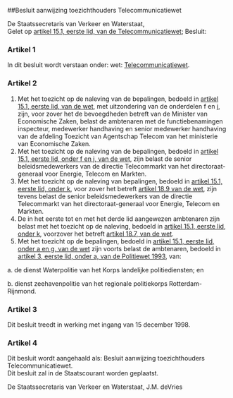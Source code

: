 <meta http-equiv='Content-Type' content='text/html; charset=utf-8' />

##Besluit aanwijzing toezichthouders Telecommunicatiewet

De Staatssecretaris van Verkeer en Waterstaat,  
Gelet op [artikel 15.1, eerste lid, van de Telecommunicatiewet](../../../../../../wet/telecommunicatiewet/BWBR0009950/README.md);
Besluit:    

### Artikel  1  

In dit besluit wordt verstaan onder:   wet:  [Telecommunicatiewet](../../../../../../wet/telecommunicatiewet/BWBR0009950/README.md).     

### Artikel  2  

1.  Met het toezicht op de naleving van de bepalingen, bedoeld in [artikel 15.1, eerste lid, van de wet](../../../../../../wet/telecommunicatiewet/BWBR0009950/README.md), met uitzondering van de onderdelen f en j, zijn, voor zover het de bevoegdheden betreft van de Minister van Economische Zaken, belast de ambtenaren met de functiebenamingen inspecteur, medewerker handhaving en senior medewerker handhaving van de afdeling Toezicht van Agentschap Telecom van het ministerie van Economische Zaken.   
2.  Met het toezicht op de naleving van de bepalingen, bedoeld in [artikel 15.1, eerste lid, onder f en j, van de wet](../../../../../../wet/telecommunicatiewet/BWBR0009950/README.md), zijn belast de senior beleidsmedewerkers van de directie Telecommarkt van het directoraat-generaal voor Energie, Telecom en Markten.   
3.  Met het toezicht op de naleving van bepalingen, bedoeld in [artikel 15.1, eerste lid, onder k](../../../../../../wet/telecommunicatiewet/BWBR0009950/README.md), voor zover het betreft [artikel 18.9 van de wet](../../../../../../wet/telecommunicatiewet/BWBR0009950/README.md), zijn tevens belast de senior beleidsmedewerkers van de directie Telecommarkt van het directoraat-generaal voor Energie, Telecom en Markten.   
4.  De in het eerste tot en met het derde lid aangewezen ambtenaren zijn belast met het toezicht op de naleving, bedoeld in [artikel 15.1, eerste lid, onder k](../../../../../../wet/telecommunicatiewet/BWBR0009950/README.md), voorzover het betreft [artikel 18.7, van de wet](../../../../../../wet/telecommunicatiewet/BWBR0009950/README.md).   
5.  Met het toezicht op de bepalingen, bedoeld in [artikel 15.1, eerste lid, onder a en g, van de wet](../../../../../../wet/telecommunicatiewet/BWBR0009950/README.md) zijn voorts belast de ambtenaren, bedoeld in [artikel 3, eerste lid, onder a, van de Politiewet 1993](../../../../../../wet/politiewet/1993/BWBR0006299/README.md), van: 

a. de dienst Waterpolitie van het Korps landelijke politiediensten; en  

b. dienst zeehavenpolitie van het regionale politiekorps Rotterdam-Rijnmond.     

### Artikel  3  

Dit besluit treedt in werking met ingang van 15 december 1998.  

### Artikel  4  

Dit besluit wordt aangehaald als: Besluit aanwijzing toezichthouders Telecommunicatiewet.  
Dit besluit zal in de Staatscourant worden geplaatst.   

De 
Staatssecretaris van Verkeer en Waterstaat, 
J.M. deVries    
